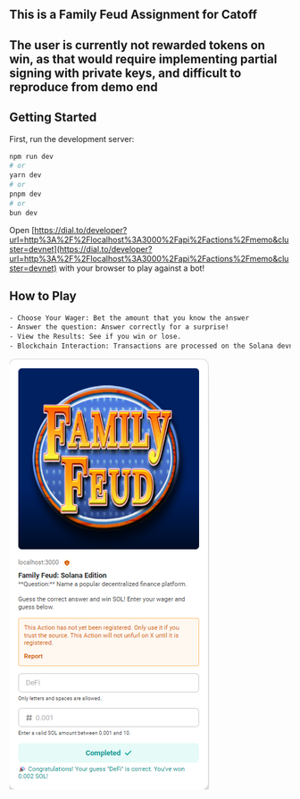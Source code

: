 ## This is a Family Feud Assignment for Catoff
## The user is currently not rewarded tokens on win, as that would require implementing partial signing with private keys, and difficult to reproduce from demo end

## Getting Started

First, run the development server:

```bash
npm run dev
# or
yarn dev
# or
pnpm dev
# or
bun dev
```

Open [https://dial.to/developer?url=http%3A%2F%2Flocalhost%3A3000%2Fapi%2Factions%2Fmemo&cluster=devnet](https://dial.to/developer?url=http%3A%2F%2Flocalhost%3A3000%2Fapi%2Factions%2Fmemo&cluster=devnet) with your browser to play against a bot!

## How to Play
```bash
- Choose Your Wager: Bet the amount that you know the answer
- Answer the question: Answer correctly for a surprise!
- View the Results: See if you win or lose.
- Blockchain Interaction: Transactions are processed on the Solana devnet, powered via our favourite Blinks!
```
![Example](image-1.png)